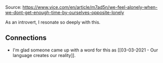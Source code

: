 Source: https://www.vice.com/en/article/m7ad5n/we-feel-alonely-when-we-dont-get-enough-time-by-ourselves-opposite-lonely

As an introvert, I resonate so deeply with this. 

## Connections
- I'm glad someone came up with a word for this as [[03-03-2021 - Our language creates our reality]]. 